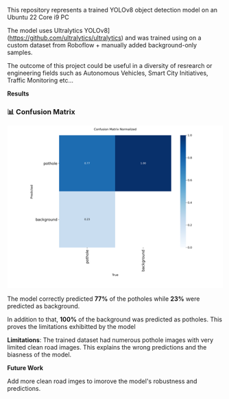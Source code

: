 This repository represents a trained YOLOv8 object detection model on an Ubuntu 22 Core i9 PC

The model uses Ultralytics YOLOv8](https://github.com/ultralytics/ultralytics) and was trained using on a custom dataset from Roboflow + manually added background-only samples.   

The outcome of this project could be useful in a diversity of resrearch or engineering fields such as Autonomous Vehicles, Smart City Initiatives, Traffic Monitoring etc...



**Results**


### 📊 Confusion Matrix

![Confusion Matrix](runs/detect/train2/confusion_matrix_normalized.png)




The model correctly predicted **77%** of the potholes while **23%**  were predicted as background. 

In addition to that, **100%** of the background was predicted as potholes. This proves the limitations exhibitted by the model




**Limitations**:
  The trained dataset had numerous pothole images with very limited clean road images. This explains the wrong predictions and the biasness of the model.


**Future Work**
  
  Add more clean road imges to imorove the model's robustness and predictions.


    


  
  

